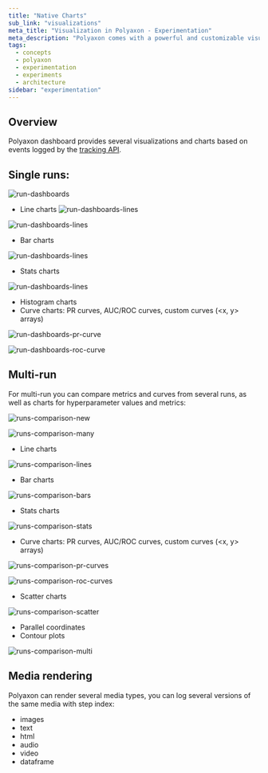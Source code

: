 ```yaml
---
title: "Native Charts"
sub_link: "visualizations"
meta_title: "Visualization in Polyaxon - Experimentation"
meta_description: "Polyaxon comes with a powerful and customizable visualization system for driving visualization in the dashboard or programmatically."
tags:
  - concepts
  - polyaxon
  - experimentation
  - experiments
  - architecture
sidebar: "experimentation"
---
```


## Overview

Polyaxon dashboard provides several visualizations and charts based on events logged by the [tracking API](/docs/experimentation/tracking/).

## Single runs:

![run-dashboards](../../../../content/images/dashboard/runs/dashboards.png)

 * Line charts
![run-dashboards-lines](../../../../content/images/dashboard/runs/dashboards-lines.png)

![run-dashboards-lines](../../../../content/images/dashboard/runs/dashboards-many.png)

 * Bar charts

![run-dashboards-lines](../../../../content/images/dashboard/runs/dashboards-bars.png)

 * Stats charts

![run-dashboards-lines](../../../../content/images/dashboard/runs/dashboards-stats.png)

 * Histogram charts
 * Curve charts: PR curves, AUC/ROC curves, custom curves (<x, y> arrays)

![run-dashboards-pr-curve](../../../../content/images/dashboard/runs/dashboard-pr-curve.png)

![run-dashboards-roc-curve](../../../../content/images/dashboard/runs/dashboards-roc-curve.png)

## Multi-run

For multi-run you can compare metrics and curves from several runs, as well as charts for hyperparameter values and metrics:

![runs-comparison-new](../../../../content/images/dashboard/comparison/charts-new.png)

![runs-comparison-many](../../../../content/images/dashboard/comparison/charts-many.png)

 * Line charts

![runs-comparison-lines](../../../../content/images/dashboard/comparison/charts-lines.png)

 * Bar charts

![runs-comparison-bars](../../../../content/images/dashboard/comparison/charts-bars.png)

 * Stats charts

![runs-comparison-stats](../../../../content/images/dashboard/comparison/charts-stats.png)

 * Curve charts: PR curves, AUC/ROC curves, custom curves (<x, y> arrays)

![runs-comparison-pr-curves](../../../../content/images/dashboard/comparison/charts-pr-curves.png)

![runs-comparison-roc-curves](../../../../content/images/dashboard/comparison/charts-roc-curves.png)

 * Scatter charts

![runs-comparison-scatter](../../../../content/images/dashboard/comparison/charts-scatter.png)

 * Parallel coordinates
 * Contour plots

![runs-comparison-multi](../../../../content/images/dashboard/comparison/charts-multi.png)

## Media rendering

Polyaxon can render several media types, you can log several versions of the same media with step index:

 * images
 * text
 * html
 * audio
 * video
 * dataframe
